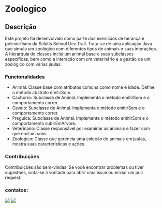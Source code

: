 # Zoologico

## Descrição
Este projeto foi desenvolvido como parte dos exercícios de herança e polimorfismo da Solutis School Dev Trail. Trata-se de uma aplicação Java que simula um zoológico com diferentes tipos de animais e suas interações. A hierarquia de classes inclui um animal base e suas subclasses específicas, bem como a interação com um veterinário e a gestão de um zoológico com várias jaulas.

### Funcionalidades
* Animal: Classe base com atributos comuns como nome e idade. Define o método abstrato emitirSom.
* Cachorro: Subclasse de Animal. Implementa o método emitirSom e o comportamento correr.
* Cavalo: Subclasse de Animal. Implementa o método emitirSom e o comportamento correr.
* Preguica: Subclasse de Animal. Implementa o método emitirSom e o comportamento subirEmArvore.
* Veterinario: Classe responsável por examinar os animais e fazer com que emitam sons.
* Zoologico: Classe que gerencia uma coleção de animais em jaulas, mostra suas características e ações.


### Contribuições
Contribuições são bem-vindas! Se você encontrar problemas ou tiver sugestões, sinta-se à vontade para abrir uma issue ou enviar um pull request.

### contatos:
<div> 
    <a href = "mailto:costapietra@gmail.com"><img loading="lazy" src="https://img.shields.io/badge/Gmail-D14836?style=for-the-badge&logo=gmail&logoColor=white" target="_blank"></a>
    <a href="https://www.linkedin.com/in/almeidapietra" target="_blank"><img loading="lazy" src="https://img.shields.io/badge/-LinkedIn-%230077B5?style=for-the-badge&logo=linkedin&logoColor=white" target="_blank"></a>   
</div>
